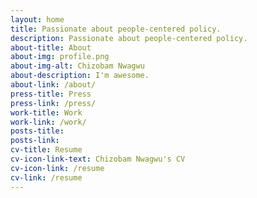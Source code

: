 ```yaml
---
layout: home
title: Passionate about people-centered policy.
description: Passionate about people-centered policy.
about-title: About
about-img: profile.png
about-img-alt: Chizobam Nwagwu
about-description: I'm awesome.
about-link: /about/
press-title: Press
press-link: /press/
work-title: Work
work-link: /work/
posts-title: 
posts-link: 
cv-title: Resume
cv-icon-link-text: Chizobam Nwagwu's CV
cv-icon-link: /resume
cv-link: /resume
---
```

